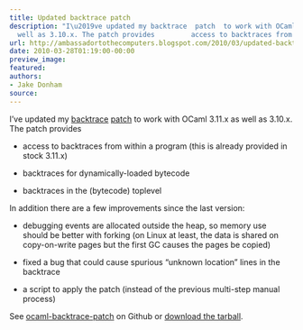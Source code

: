 ```yaml
---
title: Updated backtrace patch
description: "I\u2019ve updated my backtrace  patch  to work with OCaml 3.11.x as
  well as 3.10.x. The patch provides         access to backtraces from within a..."
url: http://ambassadortothecomputers.blogspot.com/2010/03/updated-backtrace-patch.html
date: 2010-03-28T01:19:00-00:00
preview_image:
featured:
authors:
- Jake Donham
source:
---
```


<p>I&rsquo;ve updated my <a href="http://skydeck.com/blog/programming/stack-traces-in-ocaml">backtrace</a> <a href="http://skydeck.com/blog/programming/more-stack-traces-in-ocaml">patch</a> to work with OCaml 3.11.x as well as 3.10.x. The patch provides</p> 
 
<ul> 
<li> 
<p>access to backtraces from within a program (this is already provided in stock 3.11.x)</p> 
</li> 
 
<li> 
<p>backtraces for dynamically-loaded bytecode</p> 
</li> 
 
<li> 
<p>backtraces in the (bytecode) toplevel</p> 
</li> 
</ul> 
 
<p>In addition there are a few improvements since the last version:</p> 
 
<ul> 
<li> 
<p>debugging events are allocated outside the heap, so memory use should be better with forking (on Linux at least, the data is shared on copy-on-write pages but the first GC causes the pages be copied)</p> 
</li> 
 
<li> 
<p>fixed a bug that could cause spurious &ldquo;unknown location&rdquo; lines in the backtrace</p> 
</li> 
 
<li> 
<p>a script to apply the patch (instead of the previous multi-step manual process)</p> 
</li> 
</ul> 
 
<p>See <a href="http://github.com/jaked/ocaml-backtrace-patch">ocaml-backtrace-patch</a> on Github or <a href="http://github.com/downloads/jaked/ocaml-backtrace-patch/ocaml-backtrace-patch-0.5.tar.gz">download the tarball</a>.</p>
